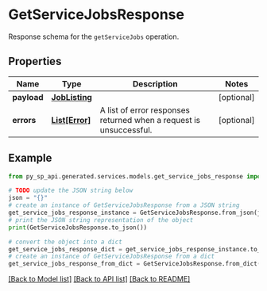 # GetServiceJobsResponse

Response schema for the `getServiceJobs` operation.

## Properties

Name | Type | Description | Notes
------------ | ------------- | ------------- | -------------
**payload** | [**JobListing**](JobListing.md) |  | [optional] 
**errors** | [**List[Error]**](Error.md) | A list of error responses returned when a request is unsuccessful. | [optional] 

## Example

```python
from py_sp_api.generated.services.models.get_service_jobs_response import GetServiceJobsResponse

# TODO update the JSON string below
json = "{}"
# create an instance of GetServiceJobsResponse from a JSON string
get_service_jobs_response_instance = GetServiceJobsResponse.from_json(json)
# print the JSON string representation of the object
print(GetServiceJobsResponse.to_json())

# convert the object into a dict
get_service_jobs_response_dict = get_service_jobs_response_instance.to_dict()
# create an instance of GetServiceJobsResponse from a dict
get_service_jobs_response_from_dict = GetServiceJobsResponse.from_dict(get_service_jobs_response_dict)
```
[[Back to Model list]](../README.md#documentation-for-models) [[Back to API list]](../README.md#documentation-for-api-endpoints) [[Back to README]](../README.md)


